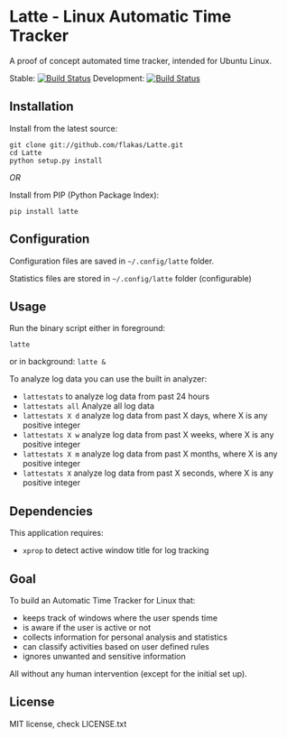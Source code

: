 Latte - Linux Automatic Time Tracker
====================================

A proof of concept automated time tracker, intended for Ubuntu Linux.

Stable: [![Build Status](https://secure.travis-ci.org/flakas/Latte.png?branch=master)](http://travis-ci.org/flakas/Latte)
Development: [![Build Status](https://secure.travis-ci.org/flakas/Latte.png?branch=development)](http://travis-ci.org/flakas/Latte)

Installation
------------

Install from the latest source:

```
git clone git://github.com/flakas/Latte.git
cd Latte
python setup.py install
```

*OR*

Install from PIP (Python Package Index):

```
pip install latte
```

Configuration
-------------

Configuration files are saved in `~/.config/latte` folder.

Statistics files are stored in `~/.config/latte` folder (configurable)

Usage
-----

Run the binary script either in foreground:

`latte`

or in background:
`latte &`

To analyze log data you can use the built in analyzer:

- `lattestats` to analyze log data from past 24 hours
- `lattestats all`   Analyze all log data
- `lattestats X d` analyze log data from past X days, where X is any positive integer
- `lattestats X w` analyze log data from past X weeks, where X is any positive integer
- `lattestats X m` analyze log data from past X months, where X is any positive integer
- `lattestats X` analyze log data from past X seconds, where X is any positive integer

Dependencies
--------

This application requires:

- `xprop` to detect active window title for log tracking

Goal
----

To build an Automatic Time Tracker for Linux that:

- keeps track of windows where the user spends time
- is aware if the user is active or not
- collects information for personal analysis and statistics
- can classify activities based on user defined rules
- ignores unwanted and sensitive information

All without any human intervention (except for the initial set up).

License
-------

MIT license, check LICENSE.txt
